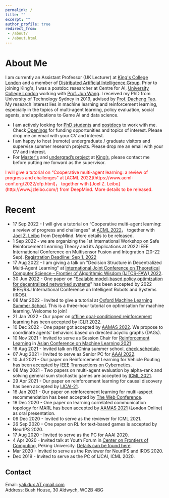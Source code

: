 ```yaml
---
permalink: /
title: ""
excerpt: ""
author_profile: true
redirect_from:
 - /about/
 - /about.html
---
```



# About Me

I am currently an Assistant Professor (UK Lecturer) at [King's College London](https://www.kcl.ac.uk/) and a member of [Distributed Artificial Intelligence Group](https://www.kcl.ac.uk/research/dai).
Prior to joining King's, I was a postdoc researcher at Centre for AI, [University College London](https://www.ucl.ac.uk/ai-centre/) working with [Prof. Jun Wang](http://www0.cs.ucl.ac.uk/staff/Jun.Wang/).
I received my PhD from University of Technology Sydney in 2019, advised by [Prof. Dacheng Tao](https://scholar.google.com/citations?user=RwlJNLcAAAAJ&hl=en).
My research interest lies in machine learning and reinforcement learning, especially in the topics of multi-agent learning, policy evaluation, social agents, and applications to Game AI and data science.

* I am actively looking for [PhD students](opening.md) and [postdocs](opening.md) to work with me. Check [Openings](opening.md) for funding opportunities and topics of interest. Please drop me an email with your CV and interest.
* I am happy to host (remote) undergraduate / graduate visitors and supervise summer research projects. Please drop me an email with your CV and interest.
* For [Master's]() and [undergrad’s project]() at [King’s](), please contact me before putting me forward as the supervisor.

<span style="color:red">
I will give a tutorial on “Cooperative multi-agent learning: a review of progress and challenges" at [ACML 2022](https://www.acml-conf.org/2022/cfp.html)， together with [Joel Z. Leibo](http://www.jzleibo.com/) from DeepMind. More details to be released.
</span>


# Recent 
* 17 Sep 2022 - I will give a tutorial on “Cooperative multi-agent learning: a review of progress and challenges" at [ACML 2022](https://www.acml-conf.org/2022/cfp.html)， together with [Joel Z. Leibo](http://www.jzleibo.com/) from DeepMind. More details to be released.
* 1 Sep 2022 - we are organizing the 1st International Workshop on Safe Reinforcement
Learning Theory and its Applications at 2022 IEEE International Conference on
Multisensor Fusion and Integration (20-22 Sep). [Registration Deadline: Sep 1, 2022](http://saferl.online/2022/)
* 17 Aug 2022 - I am giving a talk on "Decision Structure in Decentralized Multi-Agent Learning" at [International Joint Conference on Theoretical Computer Science – Frontier of Algorithmic Wisdom (IJTCS-FAW) 2022](https://conference.cs.cityu.edu.hk/ijtcs2022/).
* 30 Jun 2022 - One paper on "[Scalable model-based policy optimization for decentralized networked systems](https://github.com/PKU-MARL/Model-Based-MARL)" has been accepted by  2022 IEEE/RSJ International Conference on Intelligent Robots and Systems (IROS).
* 08 Mar 2022 - Invited to give a tutorial at [Oxford Machine Learning Summer School](https://www.oxfordml.school/). This is a three-hour tutorial on optimisation for machine learning. Welcome to join!
* 21 Jan 2022 - Our paper on [offline goal-conditioned reinforcement learning](https://openreview.net/pdf?id=KJztlfGPdwW) has been accepted by [ICLR 2022](https://openreview.net/pdf?id=KJztlfGPdwW).
* 10 Dec 2022 - One paper got accepted by [AAMAS 2022](https://arxiv.org/abs/2201.06257). We propose to coordinate agents' behaviors based on directed acyclic graphs (DAGs).   
* 10 Nov 2021 - Invited to serve as Session Chair for [Reinforcement Learning](http://acml-conf.org/2021/conference/parallel-sessions/4b/) in  [Asian Conference on Machine Learning 2021](http://acml-conf.org/2021/)
* 16 Aug 2021 - Invited talk on RLChina summer school, [check schedule](https://mp.weixin.qq.com/s/Paru8_A2dxavNbO8v7OOFQ).
* 07 Aug 2021 - Invited to serve as Senior PC for [AAAI 2022]().
* 10 Jul 2021 - Our paper on Reinforcement Learning for Vehicle Routing has been accepted by [IEEE Transactions on Cybernetics](https://ieeexplore.ieee.org/abstract/document/9478307).
* 08 May 2021 - Two papers on multi-agent evaluation by alpha-rank and solving general sum stochastic games are accepted by [ICML 2021]().
* 29 Apr 2021 - Our paper on reinforcement learning for causal discovery has been accepted by [IJCAI-21](https://ijcai-21.org).
* 16 Jan 2021 - Our paper on reinforcement learning for multi-aspect recommendation has been accepted by [The Web Conference](https://www2021.thewebconf.org/).
* 18 Dec 2020 - One paper on learning correlated communication topology for MARL has been accepted by [AAMAS 2021](https://aamas2021.soton.ac.uk/) (~~London~~ Online) as oral presentation.
* 09 Dec 2020 - Invited to serve as the reviewer for ICML 2021.
* 26 Sep 2020 - One paper on RL for text-based games is accepted by NeurIPS 2020.
* 17 Aug 2020 - Invited to serve as the PC for AAAI 2020.
* 4 Apr 2020 - Invited talk at Youth Forum in [Center on Frontiers of Computing](https://cfcs.pku.edu.cn/english/), Peking University.
 [Details can be found here](https://cfcs.pku.edu.cn/announcement/invited_talks/236653.htm).
* Mar 2020 - Invited to serve as the Reviewer for NeurIPS and IROS 2020.
* Dec 2019 - Invited to serve as the PC of IJCAI, ICML 2020.

## Contact
Email:  [yali.dux AT gmail.com](mailto:yali.dux@gmail.com)  <br>
Address: Bush House, 30 Aldwych, WC2B 4BG



<!--


<span style="color:red">
Oxford Machine Learning Summer School is looking for attendants. Apply [here](https://www.oxfordml.school/).
</span>



* I am happy to host (remote) undergraduate / graduate visitors. Please feel free to send me an email with your CV.

## Contact
Email:  [yali.dux(at)gmail.com](mailto:yali.dux@gmail.com)  <br>
Address: Bush House, 30 Aldwych, WC2B 4BG

Email: [yali.dux@gmail.com](mailto:yali.dux@gmail.com)
Email: [yali.du86@gmail.com](mailto:yali.du86@gmail.com)

* 7 Apr 2020 - Invited talk at [Department of Computer Science](http://www.bris.ac.uk/engineering/departments/computerscience/), University of Bristol
She is also fortunate to have worked with [Prof. Tong Zhang](http://tongzhang-ml.org/), [Dr. Lei Han](https://leihan.org/) and [Dr. Ji Liu](http://jiliu-ml.org/).  


-->

<!--

## Preprints
* [Signal Instructed Coordination in Cooperative Multi-agent Reinforcement Learning]() <br>
Liheng Chen, Hongyi Guo, **Yali Du**, Fei Fang, Haifeng Zhang, Yaoming Zhu, Ming Zhou, Weinan Zhang, Qing Wang, Yong Yu<br>
<i> arXiv:1909.04224, 2019 </i> <br>
[PDF](https://arxiv.org/abs/1909.04224)


Hiring PhDs:
<p align="center">
 <img src="https://yalidu.github.io/images/ydu.png?raw=true" alt="Photo" style="width: 450px;"/>
</p>

Multiple positions are available now in our group: PhD/M.S./Visiting Students.
We also support students/visitors with scholarships and grants, such as [CSC](https://www.kcl.ac.uk/study/funding/kings-china-scholarship-council-phd-scholarship-programme-k-csc).

I am currently a Lecturer (Assistant Professor) in Artificial Intelligence at [King's College London](https://www.kcl.ac.uk/).

machine learning/
multi-agent cooperation/coordination, policy generalization/evaluation, social aspects of learning agents (e.g. explainability, ethics, fairness),and industrial applications.

-->


